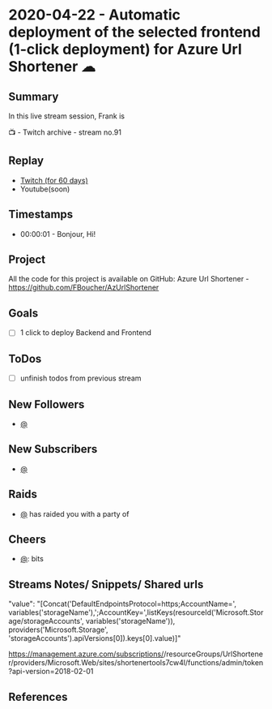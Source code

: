 
# 2020-04-22 - Automatic deployment of the selected frontend (1-click deployment) for Azure Url Shortener  ☁ 

Summary
-------

In this live stream session, Frank is 

📺 - Twitch archive - stream no.91

Replay
------

- [Twitch (for 60 days)](https://www.twitch.tv/videos/)
- Youtube(soon)


Timestamps
--------

- 00:00:01 - Bonjour, Hi!


Project
-------

All the code for this project is available on GitHub: Azure Url Shortener - https://github.com/FBoucher/AzUrlShortener



Goals
-----

- [ ] 1 click to deploy Backend and Frontend



ToDos
-----
- [ ] unfinish todos from previous stream


New Followers
-------------

- [@](https://www.twitch.tv/)


New Subscribers
---------------

- [@](https://www.twitch.tv/)


Raids
------

- [@](https://www.twitch.tv/) has raided you with a party of 



Cheers
------

- [@](https://www.twitch.tv/):  bits



Streams Notes/ Snippets/ Shared urls
-----------------------------------

"value": "[Concat('DefaultEndpointsProtocol=https;AccountName=', variables('storageName'),';AccountKey=',listKeys(resourceId('Microsoft.Storage/storageAccounts', variables('storageName')), providers('Microsoft.Storage', 'storageAccounts').apiVersions[0]).keys[0].value)]"



https://management.azure.com/subscriptions/<subscriptions-ID>/resourceGroups/UrlShortener/providers/Microsoft.Web/sites/shortenertools7cw4l/functions/admin/token?api-version=2018-02-01

References
----------

